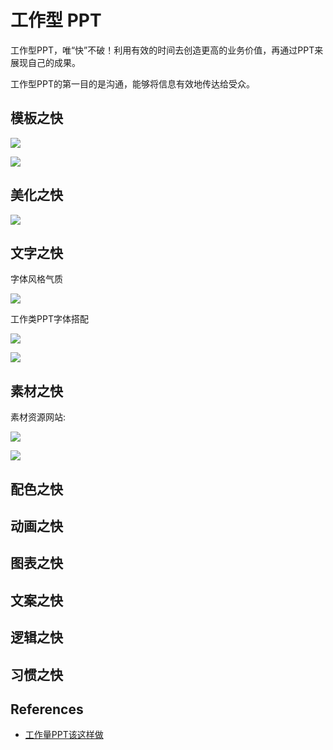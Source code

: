 # 工作型 PPT

工作型PPT，唯“快”不破！利用有效的时间去创造更高的业务价值，再通过PPT来展现自己的成果。

工作型PPT的第一目的是沟通，能够将信息有效地传达给受众。

## 模板之快

![](../images/ppt-template.svg)

![](../images/ppt-template-format.svg)

## 美化之快

![](../images/ppt-typesetting.svg)

## 文字之快

字体风格气质

![](../images/ppt-front.png)

工作类PPT字体搭配

![](../images/ppt-front-work.png)

![](../images/ppt-font-quick.svg)

## 素材之快

素材资源网站:

![](../images/ppt-asset.png)

![](../images/ppt-assets.svg)

## 配色之快

## 动画之快

## 图表之快

## 文案之快

## 逻辑之快

## 习惯之快

## References

- [工作量PPT该这样做](https://weread.qq.com/web/reader/99132ed0723fba5d9914194)